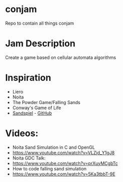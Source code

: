 # conjam

Repo to contain all things conjam

# Jam Description

Create a game based on cellular automata algorithms

# Inspiration

- Liero
- Noita
- The Powder Game/Falling Sands
- Conway's Game of Life
- [Sandspiel](https://sandspiel.club/) - [GitHub](https://github.com/MaxBittker/sandspiel)

# Videos:
- Noita Sand Simulation in C and OpenGL
- https://www.youtube.com/watch?v=VLZjd_Y1gJ8
- Noita GDC Talk:
- https://www.youtube.com/watch?v=prXuyMCgbTc
- How to code falling sand simulation
- https://www.youtube.com/watch?v=5Ka3tbbT-9E
  
